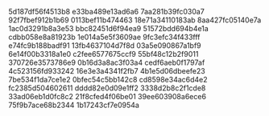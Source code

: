 5d187df56f4513b8
e33ba489e13ad6a6
7aa281b39fc030a7
92f7fbef912b1b69
0113bef11b474463
18e71a34110183ab
8aa427fc05140e7a
1ac0d3291b8a3e53
bbc82451d6f94ea9
51572bdd694b4e1a
cdbb058e8a81923b
1e014a5e5f3609ae
9fc3efc34f433fff
e74fc9b188badf91
13fb4637104d7f8d
03a5e090867a1bf9
6e14f00b3318a1e0
c2fee6577675ccf9
55bf48c12b2f9011
370726e3573786e9
0b16d3a8ac3f03a4
cedf6aeb0f1797af
4c523156fd933242
16e3e3a4341f2fb7
4b1e5d06dbeefe23
7be534f1da7ce1e2
0bfec54c5bb142c8
cd8598e34ac6d4e2
fc2385d504602611
dddd82e0d09e1ff2
3338d2b8c2f1cde8
33ad06eb1d0fc8c2
21f8cfed4f06be01
39ee603908a6ece6
75f9b7ace68b2344
1b17243cf7e0954a
